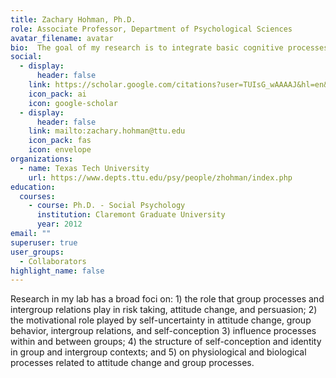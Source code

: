 ```yaml
---
title: Zachary Hohman, Ph.D.
role: Associate Professor, Department of Psychological Sciences
avatar_filename: avatar
bio:  The goal of my research is to integrate basic cognitive processes into social interactive processes, societal processes, individual process, and internal processes that explain individual health behavior.
social:
  - display:
      header: false
    link: https://scholar.google.com/citations?user=TUIsG_wAAAAJ&hl=en&oi=ao
    icon_pack: ai
    icon: google-scholar
  - display:
      header: false
    link: mailto:zachary.hohman@ttu.edu
    icon_pack: fas
    icon: envelope
organizations:
  - name: Texas Tech University
    url: https://www.depts.ttu.edu/psy/people/zhohman/index.php
education:
  courses:
    - course: Ph.D. - Social Psychology
      institution: Claremont Graduate University
      year: 2012
email: ""
superuser: true
user_groups:
  - Collaborators
highlight_name: false
---
```

Research in my lab has a broad foci on: 1) the role that group processes and intergroup relations play in risk taking, attitude change, and persuasion; 2) the motivational role played by self-uncertainty in attitude change, group behavior, intergroup relations, and self-conception 3) influence processes within and between groups; 4) the structure of self-conception and identity in group and intergroup contexts; and 5) on physiological and biological processes related to attitude change and group processes.

